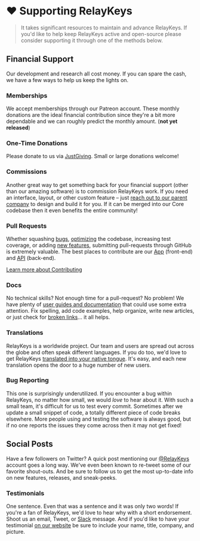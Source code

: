 # ❤️ Supporting RelayKeys

> It takes significant resources to maintain and advance RelayKeys. If you'd like to help keep RelayKeys active and open-source please consider supporting it through one of the methods below.

## Financial Support

Our development and research all cost money.  If you can spare the cash, we have a few ways to help us keep the lights on.

### Memberships

We accept memberships through our Patreon account. These monthly donations are the ideal financial contribution since  they're a bit more dependable and we can roughly predict the monthly amount. (**not yet released**)

### One-Time Donations

Please donate to us via [JustGiving](https://www.justgiving.com/onecheckout/donation/direct/charity/139889). Small or large donations welcome! 

### Commissions

Another great way to get something back for your financial support (other than our amazing software) is to commission RelayKeys work. If you need an interface, layout, or other custom feature – just [reach out to our parent company](mailto:contact@rngr.org?subject=RelayKeys+Commission+Inquiry) to design and build it for you. If it can be merged into our Core codebase then it even benefits the entire community!


### Pull Requests

Whether squashing [bugs](https://github.com/RelayKeys/app/issues?q=is%3Aopen+is%3Aissue+label%3Abug), [optimizing](https://github.com/RelayKeys/app/issues?q=is%3Aopen+is%3Aissue+label%3Aoptimization) the codebase, increasing test coverage, or adding [new features](https://github.com/RelayKeys/app/issues?q=is%3Aopen+is%3Aissue+label%3Aenhancement), submitting pull-requests through GitHub is extremely valuable. The best places to contribute are our [App](https://github.com/RelayKeys/app) (front-end) and [API](https://github.com/RelayKeys/api) (back-end).

[Learn more about Contributing](/getting-started/contributing.md)

### Docs

No technical skills? Not enough time for a pull-request? No problem! We have plenty of [user guides and documentation](https://docs.RelayKeys.io/) that could use some extra attention. Fix spelling, add code examples, help organize, write new articles, or just check for [broken links](#)... it all helps.

### Translations

RelayKeys is a worldwide project. Our team and users are spread out across the globe and often speak different languages. If you do too, we'd love to get RelayKeys [translated into your native tongue](https://github.com/RelayKeys/RelayKeys/issues/1203). It's easy, and each new translation opens the door to a huge number of new users.

### Bug Reporting

This one is surprisingly underutilized. If you encounter a bug within RelayKeys, no matter how small, we would _love_ to hear about it. With such a small team, it's difficult for us to test every commit. Sometimes after we update a small snippet of code, a totally different piece of code breaks elsewhere. More people using and testing the software is always good, but if no one reports the issues they come across then it may not get fixed!


## Social Posts

Have a few followers on Twitter? A quick post mentioning our [@RelayKeys](https://twitter.com/acecentre) account goes a long way. We've even been known to re-tweet some of our favorite shout-outs. And be sure to follow us to get the most up-to-date info on new features, releases, and sneak-peeks.

### Testimonials

One sentence. Even that was a sentence and it was only two words! If you're a fan of RelayKeys, we'd love to hear why with a short endorsement. Shoot us an email, Tweet, or [Slack](https://slack.RelayKeys.io) message. And if you'd like to have your testimonial [on our website](https://RelayKeys.io/#testimonials) be sure to include your name, title, company, and picture.

